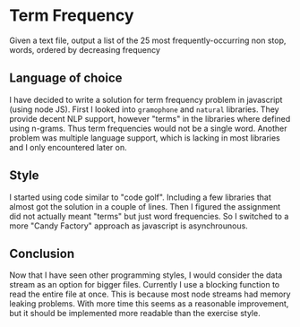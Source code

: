 Term Frequency
==============

Given a text file, output a list of the 25 most frequently-occurring non stop, 
words, ordered by decreasing frequency


## Language of choice

I have decided to write a solution for term frequency problem in javascript (using node JS). First I looked into `gramophone` and `natural` libraries. They provide decent NLP support, however "terms" in the libraries where defined using n-grams. Thus term frequencies would not be a single word. Another problem was multiple language support, which is lacking in most libraries and I only encountered later on.

## Style

I started using code similar to "code golf". Including a few libraries that almost got the solution in a couple of lines. Then I figured the assignment did not actually meant "terms" but just word frequencies. So I switched to a more "Candy Factory" approach as javascript is asynchrounous.


## Conclusion

Now that I have seen other programming styles, I would consider the data stream as an option for bigger files. Currently I use a blocking function to read the entire file at once. This is because most node streams had memory leaking problems. With more time this seems as a reasonable improvement, but it should be implemented more readable than the exercise style.
